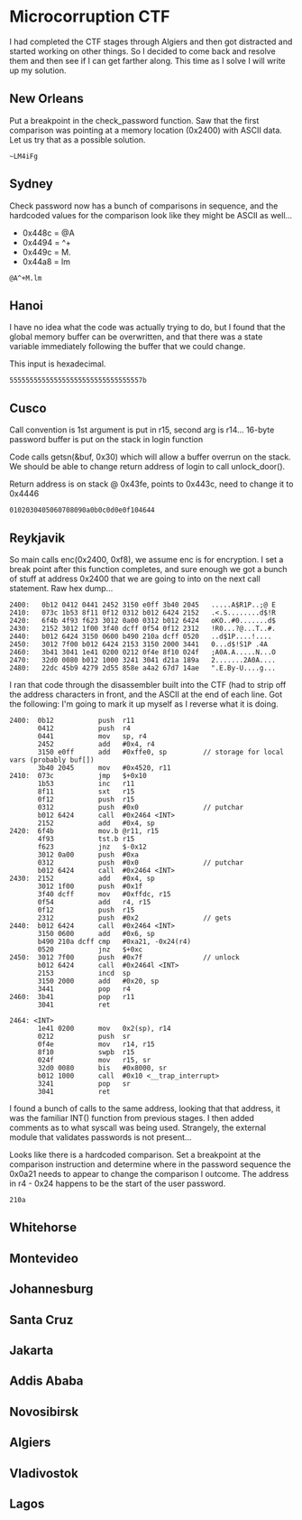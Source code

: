 # Microcorruption CTF

I had completed the CTF stages through Algiers and then got distracted and started working on other
things.  So I decided to come back and resolve them and then see if I can get farther along.  This
time as I solve I will write up my solution.

## New Orleans

Put a breakpoint in the check_password function.  Saw that the first comparison was pointing at a 
memory location (0x2400) with ASCII data.  Let us try that as a possible solution.

```
~LM4iFg
```

## Sydney

Check password now has a bunch of comparisons in sequence, and the hardcoded values for the
comparison look like they might be ASCII as well...

- 0x448c = @A
- 0x4494 = ^+
- 0x449c = M.
- 0x44a8 = lm

```
@A^+M.lm
```

## Hanoi

I have no idea what the code was actually trying to do, but I found that the global memory buffer
can be overwritten, and that there was a state variable immediately following the buffer that we
could change.

This input is hexadecimal.

```
555555555555555555555555555555557b
```

## Cusco 

Call convention is 1st argument is put in r15, second arg is r14...
16-byte password buffer is put on the stack in login function

Code calls getsn(&buf, 0x30) which will allow a buffer overrun on the stack.  We should be able to 
change return address of login to call unlock_door().

Return address is on stack @ 0x43fe, points to 0x443c, need to change it to 0x4446

```
0102030405060708090a0b0c0d0e0f104644
```

## Reykjavik

So main calls enc(0x2400, 0xf8), we assume enc is for encryption.  I set a break point after this
function completes, and sure enough we got a bunch of stuff at address 0x2400 that we are going to
into on the next call statement.  Raw hex dump...

```
2400:   0b12 0412 0441 2452 3150 e0ff 3b40 2045   .....A$R1P..;@ E
2410:   073c 1b53 8f11 0f12 0312 b012 6424 2152   .<.S........d$!R
2420:   6f4b 4f93 f623 3012 0a00 0312 b012 6424   oKO..#0.......d$
2430:   2152 3012 1f00 3f40 dcff 0f54 0f12 2312   !R0...?@...T..#.
2440:   b012 6424 3150 0600 b490 210a dcff 0520   ..d$1P....!.... 
2450:   3012 7f00 b012 6424 2153 3150 2000 3441   0...d$!S1P .4A
2460:   3b41 3041 1e41 0200 0212 0f4e 8f10 024f   ;A0A.A.....N...O
2470:   32d0 0080 b012 1000 3241 3041 d21a 189a   2.......2A0A....
2480:   22dc 45b9 4279 2d55 858e a4a2 67d7 14ae   ".E.By-U....g...
```

I ran that code through the disassembler built into the CTF (had to strip off the address
characters in front, and the ASCII at the end of each line.  Got the following:
I'm going to mark it up myself as I reverse what it is doing.

```
2400:  0b12           push	r11
       0412           push	r4
       0441           mov	sp, r4
       2452           add	#0x4, r4
       3150 e0ff      add	#0xffe0, sp         // storage for local vars (probably buf[])
       3b40 2045      mov	#0x4520, r11
2410:  073c           jmp	$+0x10
       1b53           inc	r11
       8f11           sxt	r15
       0f12           push	r15
       0312           push	#0x0                // putchar
       b012 6424      call	#0x2464 <INT>
       2152           add	#0x4, sp
2420:  6f4b           mov.b	@r11, r15
       4f93           tst.b	r15
       f623           jnz	$-0x12
       3012 0a00      push	#0xa
       0312           push	#0x0                // putchar
       b012 6424      call	#0x2464 <INT>
2430:  2152           add	#0x4, sp
       3012 1f00      push	#0x1f
       3f40 dcff      mov	#0xffdc, r15
       0f54           add	r4, r15
       0f12           push	r15
       2312           push	#0x2                // gets
2440:  b012 6424      call	#0x2464 <INT>
       3150 0600      add	#0x6, sp
       b490 210a dcff cmp	#0xa21, -0x24(r4)
       0520           jnz	$+0xc
2450:  3012 7f00      push	#0x7f               // unlock
       b012 6424      call	#0x2464l <INT>
       2153           incd	sp
       3150 2000      add	#0x20, sp
       3441           pop	r4
2460:  3b41           pop	r11
       3041           ret
       
2464: <INT>
       1e41 0200      mov	0x2(sp), r14
       0212           push	sr
       0f4e           mov	r14, r15
       8f10           swpb	r15
       024f           mov	r15, sr
       32d0 0080      bis	#0x8000, sr
       b012 1000      call	#0x10 <__trap_interrupt>
       3241           pop	sr
       3041           ret
```

I found a bunch of calls to the same address, looking that that address, it was the familiar INT()
function from previous stages.  I then added comments as to what syscall was being used.  Strangely,
the external module that validates passwords is not present...

Looks like there is a hardcoded comparison.  Set a breakpoint at the comparison instruction and
determine where in the password sequence the 0x0a21 needs to appear to change the comparison l
outcome.  The address in r4 - 0x24 happens to be the start of the user password.

```
210a
```

## Whitehorse

## Montevideo

## Johannesburg

## Santa Cruz

## Jakarta

## Addis Ababa

## Novosibirsk

## Algiers

## Vladivostok

## Lagos


